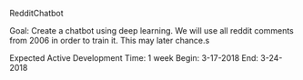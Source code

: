 RedditChatbot

Goal: Create a chatbot using deep learning.
	We will use all reddit comments from 2006 in order to train it. This may later chance.s

Expected Active Development Time:	1 week
	Begin:
		3-17-2018
	End:
		3-24-2018